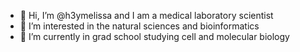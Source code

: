 - 👋 Hi, I’m @h3ymelissa and I am a medical laboratory scientist 
- 👀 I’m interested in the natural sciences and bioinformatics
- 🌱 I’m currently in grad school studying cell and molecular biology

<!---
h3ymelissa/h3ymelissa is a ✨ special ✨ repository because its `README.md` (this file) appears on your GitHub profile.
You can click the Preview link to take a look at your changes.
--->
